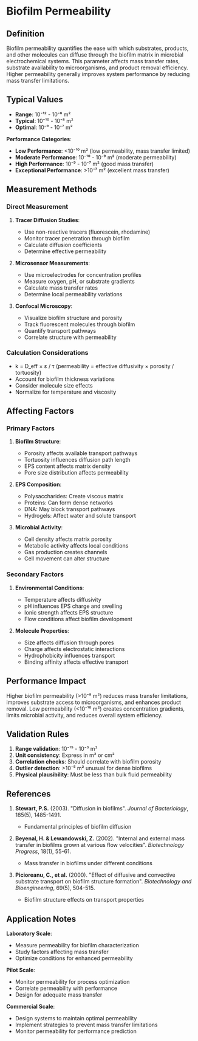 <!--
Parameter ID: biofilm_permeability
Category: biological
Generated: 2025-01-16T12:17:00.000Z
-->

# Biofilm Permeability

## Definition

Biofilm permeability quantifies the ease with which substrates, products, and
other molecules can diffuse through the biofilm matrix in microbial
electrochemical systems. This parameter affects mass transfer rates, substrate
availability to microorganisms, and product removal efficiency. Higher
permeability generally improves system performance by reducing mass transfer
limitations.

## Typical Values

- **Range**: 10⁻¹² - 10⁻⁶ m²
- **Typical**: 10⁻¹⁰ - 10⁻⁸ m²
- **Optimal**: 10⁻⁹ - 10⁻⁷ m²

**Performance Categories**:

- **Low Performance**: <10⁻¹⁰ m² (low permeability, mass transfer limited)
- **Moderate Performance**: 10⁻¹⁰ - 10⁻⁹ m² (moderate permeability)
- **High Performance**: 10⁻⁹ - 10⁻⁷ m² (good mass transfer)
- **Exceptional Performance**: >10⁻⁷ m² (excellent mass transfer)

## Measurement Methods

### Direct Measurement

1. **Tracer Diffusion Studies**:
   - Use non-reactive tracers (fluorescein, rhodamine)
   - Monitor tracer penetration through biofilm
   - Calculate diffusion coefficients
   - Determine effective permeability

2. **Microsensor Measurements**:
   - Use microelectrodes for concentration profiles
   - Measure oxygen, pH, or substrate gradients
   - Calculate mass transfer rates
   - Determine local permeability variations

3. **Confocal Microscopy**:
   - Visualize biofilm structure and porosity
   - Track fluorescent molecules through biofilm
   - Quantify transport pathways
   - Correlate structure with permeability

### Calculation Considerations

- k = D_eff × ε / τ (permeability = effective diffusivity × porosity /
  tortuosity)
- Account for biofilm thickness variations
- Consider molecule size effects
- Normalize for temperature and viscosity

## Affecting Factors

### Primary Factors

1. **Biofilm Structure**:
   - Porosity affects available transport pathways
   - Tortuosity influences diffusion path length
   - EPS content affects matrix density
   - Pore size distribution affects permeability

2. **EPS Composition**:
   - Polysaccharides: Create viscous matrix
   - Proteins: Can form dense networks
   - DNA: May block transport pathways
   - Hydrogels: Affect water and solute transport

3. **Microbial Activity**:
   - Cell density affects matrix porosity
   - Metabolic activity affects local conditions
   - Gas production creates channels
   - Cell movement can alter structure

### Secondary Factors

1. **Environmental Conditions**:
   - Temperature affects diffusivity
   - pH influences EPS charge and swelling
   - Ionic strength affects EPS structure
   - Flow conditions affect biofilm development

2. **Molecule Properties**:
   - Size affects diffusion through pores
   - Charge affects electrostatic interactions
   - Hydrophobicity influences transport
   - Binding affinity affects effective transport

## Performance Impact

Higher biofilm permeability (>10⁻⁸ m²) reduces mass transfer limitations,
improves substrate access to microorganisms, and enhances product removal. Low
permeability (<10⁻¹⁰ m²) creates concentration gradients, limits microbial
activity, and reduces overall system efficiency.

## Validation Rules

1. **Range validation**: 10⁻¹⁵ - 10⁻³ m²
2. **Unit consistency**: Express in m² or cm²
3. **Correlation checks**: Should correlate with biofilm porosity
4. **Outlier detection**: >10⁻⁵ m² unusual for dense biofilms
5. **Physical plausibility**: Must be less than bulk fluid permeability

## References

1. **Stewart, P.S.** (2003). "Diffusion in biofilms". _Journal of Bacteriology_,
   185(5), 1485-1491.
   - Fundamental principles of biofilm diffusion

2. **Beyenal, H. & Lewandowski, Z.** (2002). "Internal and external mass
   transfer in biofilms grown at various flow velocities". _Biotechnology
   Progress_, 18(1), 55-61.
   - Mass transfer in biofilms under different conditions

3. **Picioreanu, C., et al.** (2000). "Effect of diffusive and convective
   substrate transport on biofilm structure formation". _Biotechnology and
   Bioengineering_, 69(5), 504-515.
   - Biofilm structure effects on transport properties

## Application Notes

**Laboratory Scale**:

- Measure permeability for biofilm characterization
- Study factors affecting mass transfer
- Optimize conditions for enhanced permeability

**Pilot Scale**:

- Monitor permeability for process optimization
- Correlate permeability with performance
- Design for adequate mass transfer

**Commercial Scale**:

- Design systems to maintain optimal permeability
- Implement strategies to prevent mass transfer limitations
- Monitor permeability for performance prediction
